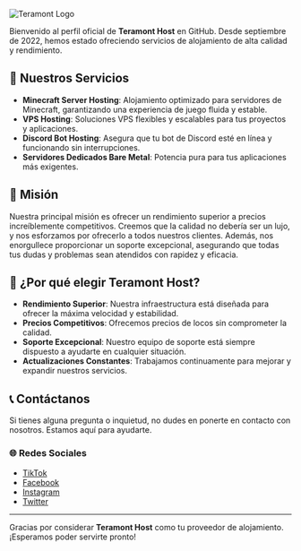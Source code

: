![Teramont Logo](https://cdn.teramont.net/u/oC3myP.png)

Bienvenido al perfil oficial de **Teramont Host** en GitHub. Desde septiembre de 2022, hemos estado ofreciendo servicios de alojamiento de alta calidad y rendimiento.

## 🚀 Nuestros Servicios

- **Minecraft Server Hosting**: Alojamiento optimizado para servidores de Minecraft, garantizando una experiencia de juego fluida y estable.
- **VPS Hosting**: Soluciones VPS flexibles y escalables para tus proyectos y aplicaciones.
- **Discord Bot Hosting**: Asegura que tu bot de Discord esté en línea y funcionando sin interrupciones.
- **Servidores Dedicados Bare Metal**: Potencia pura para tus aplicaciones más exigentes.

## 🎯 Misión

Nuestra principal misión es ofrecer un rendimiento superior a precios increíblemente competitivos. Creemos que la calidad no debería ser un lujo, y nos esforzamos por ofrecerlo a todos nuestros clientes. Además, nos enorgullece proporcionar un soporte excepcional, asegurando que todas tus dudas y problemas sean atendidos con rapidez y eficacia.

## 🌟 ¿Por qué elegir Teramont Host?

- **Rendimiento Superior**: Nuestra infraestructura está diseñada para ofrecer la máxima velocidad y estabilidad.
- **Precios Competitivos**: Ofrecemos precios de locos sin comprometer la calidad.
- **Soporte Excepcional**: Nuestro equipo de soporte está siempre dispuesto a ayudarte en cualquier situación.
- **Actualizaciones Constantes**: Trabajamos continuamente para mejorar y expandir nuestros servicios.

## 📞 Contáctanos

Si tienes alguna pregunta o inquietud, no dudes en ponerte en contacto con nosotros. Estamos aquí para ayudarte.

### 🌐 Redes Sociales

- [TikTok](https://teramont.net/tiktok)
- [Facebook](https://teramont.net/facebook)
- [Instagram](https://teramont.net/instagram)
- [Twitter](https://teramont.net/twitter)

---

Gracias por considerar **Teramont Host** como tu proveedor de alojamiento. ¡Esperamos poder servirte pronto!
